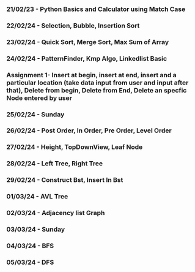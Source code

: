### 21/02/23 - Python Basics and Calculator using Match Case
### 22/02/24 - Selection, Bubble, Insertion Sort
### 23/02/24 - Quick Sort, Merge Sort, Max Sum of Array
### 24/02/24 - PatternFinder, Kmp Algo, Linkedlist Basic 
### Assignment 1- Insert at begin, insert at end, insert and a particular location (take data input from user and input after that), Delete from begin, Delete from End, Delete an specfic Node entered by user
### 25/02/24 - Sunday
### 26/02/24 - Post Order, In Order, Pre Order, Level Order
### 27/02/24 - Height, TopDownView, Leaf Node
### 28/02/24 - Left Tree, Right Tree 
### 29/02/24 - Construct Bst, Insert In Bst
### 01/03/24 - AVL Tree
### 02/03/24 - Adjacency list Graph
### 03/03/24 - Sunday 
### 04/03/24 - BFS
### 05/03/24 - DFS
